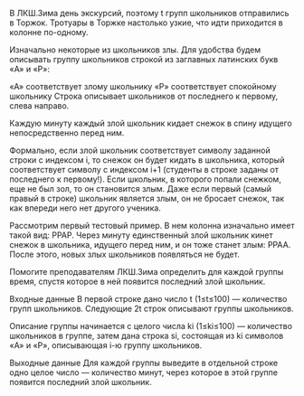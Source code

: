 В ЛКШ.Зима день экскурсий, поэтому t групп школьников отправились в Торжок. Тротуары в Торжке настолько узкие, что идти приходится в колонне по-одному.

Изначально некоторые из школьников злы. Для удобства будем описывать группу школьников строкой из заглавных латинских букв «A» и «P»:

«A» соответствует злому школьнику
«P» соответствует спокойному школьнику
Строка описывает школьников от последнего к первому, слева направо.

Каждую минуту каждый злой школьник кидает снежок в спину идущего непосредственно перед ним.

Формально, если злой школьник соответствует символу заданной строки с индексом i, то снежок он будет кидать в школьника, который соответствует символу с индексом i+1 (студенты в строке заданы от последнего к первому!). Если школьник, в которого попали снежком, еще не был зол, то он становится злым. Даже если первый (самый правый в строке) школьник является злым, он не бросает снежок, так как впереди него нет другого ученика.


Рассмотрим первый тестовый пример. В нем колонна изначально имеет такой вид: PPAP. Через минуту единственный злой школьник кинет снежок в школьника, идущего перед ним, и он тоже станет злым: PPAA. После этого, новых злых школьников появляться не будет.

Помогите преподавателям ЛКШ.Зима определить для каждой группы время, спустя которое в ней появится последний злой школьник.

Входные данные
В первой строке дано число t (1≤t≤100) — количество групп школьников. Следующие 2t строк описывают группы школьников.

Описание группы начинается с целого числа ki (1≤ki≤100) — количество школьников в группе, затем дана строка si, состоящая из ki символов «A» и «P», описывающая i-ю группу школьников.

Выходные данные
Для каждой группы выведите в отдельной строке одно целое число — количество минут, через которое в этой группе появится последний злой школьник.